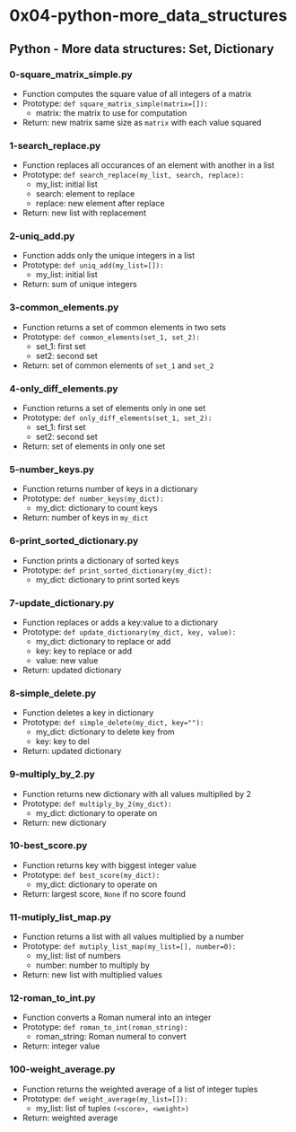 # 0x04-python-more_data_structures

## Python - More data structures: Set, Dictionary

### 0-square_matrix_simple.py
* Function computes the square value of all integers of a matrix
* Prototype: `def square_matrix_simple(matrix=[]):`
  * matrix: the matrix to use for computation
* Return: new matrix same size as `matrix` with each value squared
 
### 1-search_replace.py
* Function replaces all occurances of an element with another in a list
* Prototype: `def search_replace(my_list, search, replace):`
  * my_list: initial list
  * search: element to replace
  * replace: new element after replace
* Return: new list with replacement

### 2-uniq_add.py
* Function adds only the unique integers in a list
* Prototype: `def uniq_add(my_list=[]):`
  * my_list: initial list
* Return: sum of unique integers

### 3-common_elements.py
* Function returns a set of common elements in two sets
* Prototype: `def common_elements(set_1, set_2):`
  * set_1: first set
  * set2: second set
* Return: set of common elements of `set_1` and `set_2`

### 4-only_diff_elements.py
* Function returns a set of elements only in one set
* Prototype: `def only_diff_elements(set_1, set_2):`
  * set_1: first set
  * set2: second set
* Return: set of elements in only one set

### 5-number_keys.py
* Function returns number of keys in a dictionary
* Prototype: `def number_keys(my_dict):`
  * my_dict: dictionary to count keys
* Return: number of keys in `my_dict`

### 6-print_sorted_dictionary.py
* Function prints a dictionary of sorted keys
* Prototype: `def print_sorted_dictionary(my_dict):`
  * my_dict: dictionary to print sorted keys

### 7-update_dictionary.py
* Function replaces or adds a key:value to a dictionary
* Prototype: `def update_dictionary(my_dict, key, value):`
  * my_dict: dictionary to replace or add
  * key: key to replace or add
  * value: new value
* Return: updated dictionary

### 8-simple_delete.py
* Function deletes a key in dictionary
* Prototype: `def simple_delete(my_dict, key=""):`
  * my_dict: dictionary to delete key from
  * key: key to del
* Return: updated dictionary

### 9-multiply_by_2.py
* Function returns new dictionary with all values multiplied by 2
* Prototype: `def multiply_by_2(my_dict):`
  * my_dict: dictionary to operate on
* Return: new dictionary

### 10-best_score.py
* Function returns key with biggest integer value
* Prototype: `def best_score(my_dict):`
  * my_dict: dictionary to operate on
* Return: largest score, `None` if no score found

### 11-mutiply_list_map.py
* Function returns a list with all values multiplied by a number
* Prototype: `def mutiply_list_map(my_list=[], number=0):`
  * my_list: list of numbers
  * number: number to multiply by
* Return: new list with multiplied values

### 12-roman_to_int.py
* Function converts a Roman numeral into an integer
* Prototype: `def roman_to_int(roman_string):`
  * roman_string: Roman numeral to convert
* Return: integer value

### 100-weight_average.py
* Function returns the weighted average of a list of integer tuples
* Prototype: `def weight_average(my_list=[]):`
  * my_list: list of tuples `(<score>, <weight>)`
* Return: weighted average
